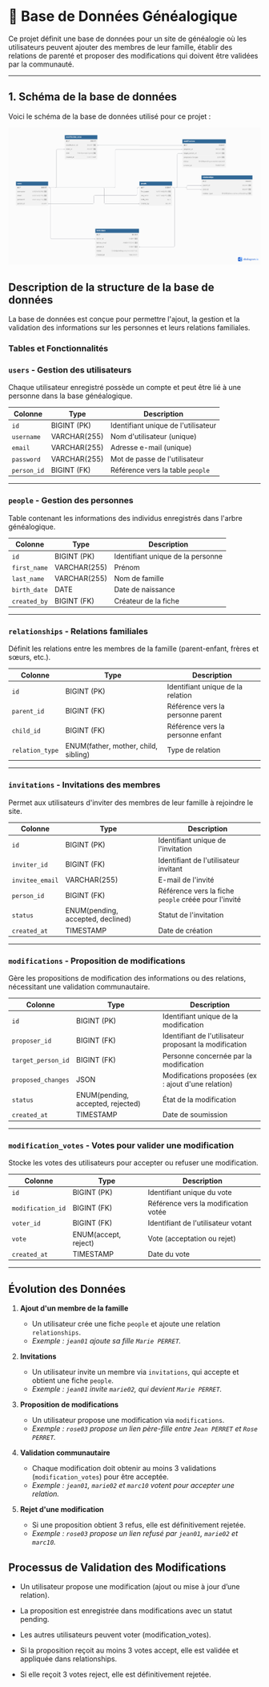 # 📖 Base de Données Généalogique

Ce projet définit une base de données pour un site de généalogie où les utilisateurs peuvent ajouter des membres de leur famille, établir des relations de parenté et proposer des modifications qui doivent être validées par la communauté.

---

## 1. Schéma de la base de données

Voici le schéma de la base de données utilisé pour ce projet :

![Schéma de la base de données](resources/images/conceptionBD_Partie4.png)

## **Description de la structure de la base de données**
La base de données est conçue pour permettre l'ajout, la gestion et la validation des informations sur les personnes et leurs relations familiales.

### **Tables et Fonctionnalités**

### `users` - Gestion des utilisateurs  
Chaque utilisateur enregistré possède un compte et peut être lié à une personne dans la base généalogique.

| Colonne      | Type           | Description |
|-------------|---------------|-------------|
| `id`        | BIGINT (PK)    | Identifiant unique de l'utilisateur |
| `username`  | VARCHAR(255)   | Nom d'utilisateur (unique) |
| `email`     | VARCHAR(255)   | Adresse e-mail (unique) |
| `password`  | VARCHAR(255)   | Mot de passe de l'utilisateur |
| `person_id` | BIGINT (FK)    | Référence vers la table `people` |

---

### `people` - Gestion des personnes  
Table contenant les informations des individus enregistrés dans l'arbre généalogique.

| Colonne       | Type           | Description |
|--------------|---------------|-------------|
| `id`         | BIGINT (PK)    | Identifiant unique de la personne |
| `first_name` | VARCHAR(255)   | Prénom |
| `last_name`  | VARCHAR(255)   | Nom de famille |
| `birth_date` | DATE           | Date de naissance |
| `created_by` | BIGINT (FK)    | Créateur de la fiche |

---

### `relationships` - Relations familiales  
Définit les relations entre les membres de la famille (parent-enfant, frères et sœurs, etc.).

| Colonne       | Type           | Description |
|--------------|---------------|-------------|
| `id`         | BIGINT (PK)    | Identifiant unique de la relation |
| `parent_id`  | BIGINT (FK)    | Référence vers la personne parent |
| `child_id`   | BIGINT (FK)    | Référence vers la personne enfant |
| `relation_type` | ENUM(father, mother, child, sibling) | Type de relation |

---

### `invitations` - Invitations des membres  
Permet aux utilisateurs d'inviter des membres de leur famille à rejoindre le site.

| Colonne       | Type           | Description |
|--------------|---------------|-------------|
| `id`         | BIGINT (PK)    | Identifiant unique de l'invitation |
| `inviter_id` | BIGINT (FK)    | Identifiant de l'utilisateur invitant |
| `invitee_email` | VARCHAR(255) | E-mail de l'invité |
| `person_id`  | BIGINT (FK)    | Référence vers la fiche `people` créée pour l'invité |
| `status`     | ENUM(pending, accepted, declined) | Statut de l'invitation |
| `created_at` | TIMESTAMP      | Date de création |

---

### `modifications` - Proposition de modifications  
Gère les propositions de modification des informations ou des relations, nécessitant une validation communautaire.

| Colonne       | Type           | Description |
|--------------|---------------|-------------|
| `id`         | BIGINT (PK)    | Identifiant unique de la modification |
| `proposer_id` | BIGINT (FK)   | Identifiant de l'utilisateur proposant la modification |
| `target_person_id` | BIGINT (FK) | Personne concernée par la modification |
| `proposed_changes` | JSON       | Modifications proposées (ex : ajout d'une relation) |
| `status`     | ENUM(pending, accepted, rejected) | État de la modification |
| `created_at` | TIMESTAMP      | Date de soumission |

---

### `modification_votes` - Votes pour valider une modification  
Stocke les votes des utilisateurs pour accepter ou refuser une modification.

| Colonne       | Type           | Description |
|--------------|---------------|-------------|
| `id`         | BIGINT (PK)    | Identifiant unique du vote |
| `modification_id` | BIGINT (FK) | Référence vers la modification votée |
| `voter_id`   | BIGINT (FK)    | Identifiant de l'utilisateur votant |
| `vote`       | ENUM(accept, reject) | Vote (acceptation ou rejet) |
| `created_at` | TIMESTAMP      | Date du vote |

---

## **Évolution des Données**
1. **Ajout d'un membre de la famille**
   - Un utilisateur crée une fiche `people` et ajoute une relation `relationships`.
   - _Exemple : `jean01` ajoute sa fille `Marie PERRET`._

2. **Invitations**
   - Un utilisateur invite un membre via `invitations`, qui accepte et obtient une fiche `people`.
   - _Exemple : `jean01` invite `marie02`, qui devient `Marie PERRET`._

3. **Proposition de modifications**
   - Un utilisateur propose une modification via `modifications`.
   - _Exemple : `rose03` propose un lien père-fille entre `Jean PERRET` et `Rose PERRET`._

4. **Validation communautaire**
   - Chaque modification doit obtenir au moins 3 validations (`modification_votes`) pour être acceptée.
   - _Exemple : `jean01`, `marie02` et `marc10` votent pour accepter une relation._

5. **Rejet d'une modification**
   - Si une proposition obtient 3 refus, elle est définitivement rejetée.
   - _Exemple : `rose03` propose un lien refusé par `jean01`, `marie02` et `marc10`._

## **Processus de Validation des Modifications**

- Un utilisateur propose une modification (ajout ou mise à jour d’une relation).

- La proposition est enregistrée dans modifications avec un statut pending.

- Les autres utilisateurs peuvent voter (modification_votes).

- Si la proposition reçoit au moins 3 votes accept, elle est validée et appliquée dans relationships.

- Si elle reçoit 3 votes reject, elle est définitivement rejetée.